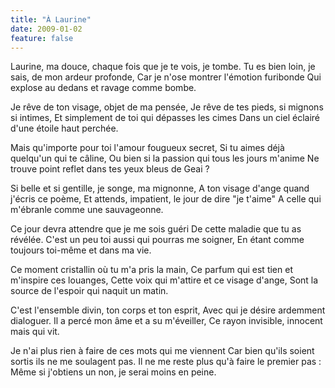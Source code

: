 ```yaml
---
title: "À Laurine"
date: 2009-01-02
feature: false
---
```


Laurine, ma douce, chaque fois que je te vois, je tombe.
Tu es bien loin, je sais, de mon ardeur profonde,
Car je n'ose montrer l'émotion furibonde
Qui explose au dedans et ravage comme bombe.

Je rêve de ton visage, objet de ma pensée,
Je rêve de tes pieds, si mignons si intimes,
Et simplement de toi qui dépasses les cimes
Dans un ciel éclairé d'une étoile haut perchée.

Mais qu'importe pour toi l'amour fougueux secret,
Si tu aimes déjà quelqu'un qui te câline,
Ou bien si la passion qui tous les jours m'anime
Ne trouve point reflet dans tes yeux bleus de Geai ?

Si belle et si gentille, je songe, ma mignonne,
A ton visage d'ange quand j'écris ce poème,
Et attends, impatient, le jour de dire "je t'aime"
A celle qui m'ébranle comme une sauvageonne.

Ce jour devra attendre que je me sois guéri
De cette maladie que tu as révélée.
C'est un peu toi aussi qui pourras me soigner,
En étant comme toujours toi-même et dans ma vie.

Ce moment cristallin où tu m'a pris la main,
Ce parfum qui est tien et m'inspire ces louanges,
Cette voix qui m'attire et ce visage d'ange,
Sont la source de l'espoir qui naquit un matin.

C'est l'ensemble divin, ton corps et ton esprit,
Avec qui je désire ardemment dialoguer.
Il a percé mon âme et a su m'éveiller,
Ce rayon invisible, innocent mais qui vit.

Je n'ai plus rien à faire de ces mots qui me viennent
Car bien qu'ils soient sortis ils ne me soulagent pas.
Il ne me reste plus qu'à faire le premier pas :
Même si j'obtiens un non, je serai moins en peine.
